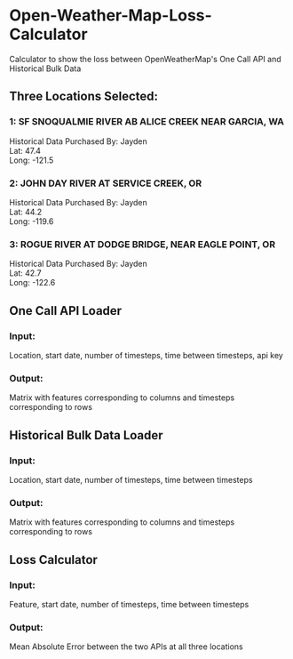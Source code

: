 # Open-Weather-Map-Loss-Calculator
Calculator to show the loss between OpenWeatherMap's One Call API and Historical Bulk Data
  
## Three Locations Selected:
### 1:  SF SNOQUALMIE RIVER AB ALICE CREEK NEAR GARCIA, WA
Historical Data Purchased By:   Jayden  
Lat:  47.4  
Long:  -121.5  
  
### 2: JOHN DAY RIVER AT SERVICE CREEK, OR
Historical Data Purchased By:  Jayden  
Lat:  44.2  
Long: -119.6  
  
### 3: ROGUE RIVER AT DODGE BRIDGE, NEAR EAGLE POINT, OR
Historical Data Purchased By:  Jayden  
Lat:  42.7  
Long:  -122.6  
  
## One Call API Loader
### Input: 
Location, start date, number of timesteps, time between timesteps, api key
### Output: 
Matrix with features corresponding to columns and timesteps corresponding to rows
  
## Historical Bulk Data Loader
### Input: 
Location, start date, number of timesteps, time between timesteps
### Output: 
Matrix with features corresponding to columns and timesteps corresponding to rows
  
## Loss Calculator
### Input: 
Feature, start date, number of timesteps, time between timesteps
### Output: 
Mean Absolute Error between the two APIs at all three locations

